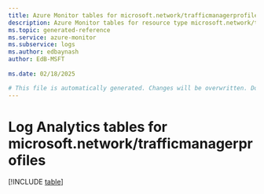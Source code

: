 ```yaml
---
title: Azure Monitor tables for microsoft.network/trafficmanagerprofiles
description: Azure Monitor tables for resource type microsoft.network/trafficmanagerprofiles
ms.topic: generated-reference
ms.service: azure-monitor
ms.subservice: logs
ms.author: edbaynash
author: EdB-MSFT
   
ms.date: 02/18/2025

# This file is automatically generated. Changes will be overwritten. Do not change this file directly.
---
```


# Log Analytics tables for microsoft.network/trafficmanagerprofiles  

[!INCLUDE [table](~/reusable-content/ce-skilling/azure/includes/azure-monitor/reference/tables/microsoft-network_trafficmanagerprofiles-include.md)]

